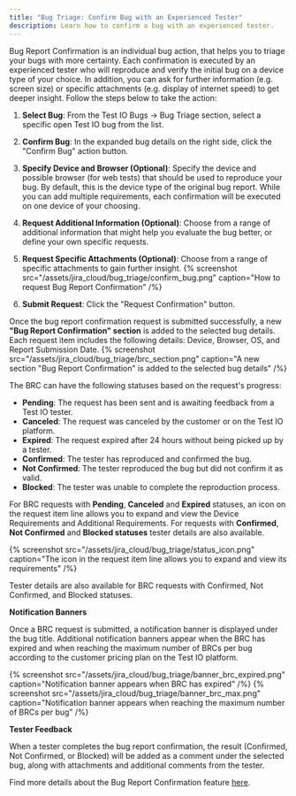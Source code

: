 ```yaml
---
title: "Bug Triage: Confirm Bug with an Experienced Tester"
description: Learn how to confirm a bug with an experienced tester.
---
```


Bug Report Confirmation is an individual bug action, that helps you to triage your bugs with more certainty. Each confirmation is executed by an experienced tester who will reproduce and verify the initial bug on a device type of your choice. In addition, you can ask for further information (e.g. screen size) or specific attachments (e.g. display of internet speed) to get deeper insight. Follow the steps below to take the action:

1. **Select Bug**: From the Test IO Bugs -> Bug Triage section, select a specific open Test IO bug from the list.

2. **Confirm Bug**: In the expanded bug details on the right side, click the "Confirm Bug" action button.

3. **Specify Device and Browser (Optional)**: Specify the device and possible browser (for web tests) that should be used to reproduce your bug. By default, this is the device type of the original bug report. While you can add multiple requirements, each confirmation will be executed on one device of your choosing.

4. **Request Additional Information (Optional)**: Choose from a range of additional information that might help you evaluate the bug better, or define your own specific requests.

5. **Request Specific Attachments (Optional)**: Choose from a range of specific attachments to gain further insight.
   {% screenshot src="/assets/jira_cloud/bug_triage/confirm_bug.png" caption="How to request Bug Report Confirmation" /%}

6. **Submit Request**: Click the "Request Confirmation" button.

Once the bug report confirmation request is submitted successfully, a new **"Bug Report Confirmation" section** is added to the selected bug details. Each request item includes the following details: Device, Browser, OS, and Report Submission Date.
{% screenshot src="/assets/jira_cloud/bug_triage/brc_section.png" caption="A new section "Bug Report Confirmation" is added to the selected bug details" /%}

The BRC can have the following statuses based on the request's progress:

- **Pending**: The request has been sent and is awaiting feedback from a Test IO tester.
- **Canceled**: The request was canceled by the customer or on the Test IO platform.
- **Expired**: The request expired after 24 hours without being picked up by a tester.
- **Confirmed**: The tester has reproduced and confirmed the bug.
- **Not Confirmed**: The tester reproduced the bug but did not confirm it as valid.
- **Blocked**: The tester was unable to complete the reproduction process.

For BRC requests with **Pending**, **Canceled** and **Expired** statuses, an icon on the request item line allows you to expand and view the Device Requirements and Additional Requirements. For requests with **Confirmed**, **Not Confirmed** and **Blocked statuses** tester details are also available.

{% screenshot src="/assets/jira_cloud/bug_triage/status_icon.png" caption="The icon in the request item line allows you to expand and view its requirements" /%}

Tester details are also available for BRC requests with Confirmed, Not Confirmed, and Blocked statuses.

**Notification Banners**

Once a BRC request is submitted, a notification banner is displayed under the bug title. Additional notification banners appear when the BRC has expired and when reaching the maximum number of BRCs per bug according to the customer pricing plan on the Test IO platform.

{% screenshot src="/assets/jira_cloud/bug_triage/banner_brc_expired.png" caption="Notification banner appears when BRC has expired" /%}
{% screenshot src="/assets/jira_cloud/bug_triage/banner_brc_max.png" caption="Notification banner appears when reaching the maximum number of BRCs per bug" /%}

**Tester Feedback**

When a tester completes the bug report confirmation, the result (Confirmed, Not Confirmed, or Blocked) will be added as a comment under the selected bug, along with attachments and additional comments from the tester.

Find more details about the Bug Report Confirmation feature [here](https://help.test.io/en/articles/5661827-bug-report-confirmation).
